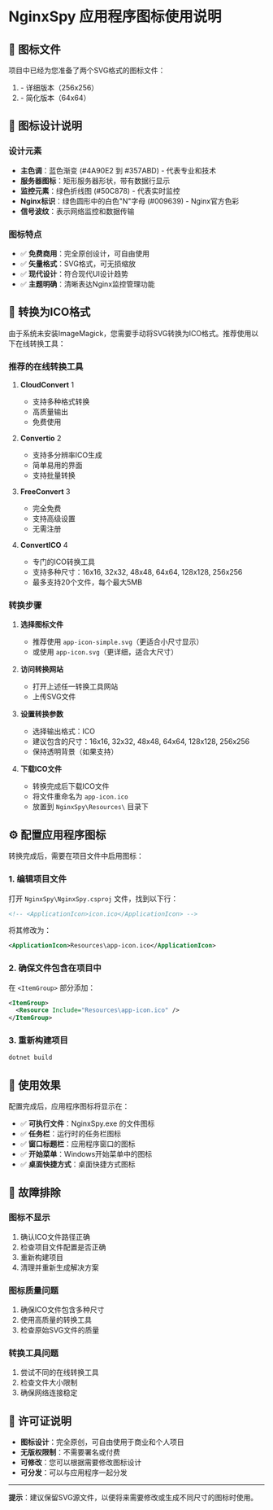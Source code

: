 # NginxSpy 应用程序图标使用说明

## 📱 图标文件

项目中已经为您准备了两个SVG格式的图标文件：

1. **<mcfile name="app-icon.svg" path="NginxSpy\Resources\app-icon.svg"></mcfile>** - 详细版本（256x256）
2. **<mcfile name="app-icon-simple.svg" path="NginxSpy\Resources\app-icon-simple.svg"></mcfile>** - 简化版本（64x64）

## 🎨 图标设计说明

### 设计元素
- **主色调**：蓝色渐变 (#4A90E2 到 #357ABD) - 代表专业和技术
- **服务器图标**：矩形服务器形状，带有数据行显示
- **监控元素**：绿色折线图 (#50C878) - 代表实时监控
- **Nginx标识**：绿色圆形中的白色"N"字母 (#009639) - Nginx官方色彩
- **信号波纹**：表示网络监控和数据传输

### 图标特点
- ✅ **免费商用**：完全原创设计，可自由使用
- ✅ **矢量格式**：SVG格式，可无损缩放
- ✅ **现代设计**：符合现代UI设计趋势
- ✅ **主题明确**：清晰表达Nginx监控管理功能

## 🔄 转换为ICO格式

由于系统未安装ImageMagick，您需要手动将SVG转换为ICO格式。推荐使用以下在线转换工具：

### 推荐的在线转换工具

1. **CloudConvert** <mcreference link="https://cloudconvert.com/svg-to-ico" index="1">1</mcreference>
   - 支持多种格式转换
   - 高质量输出
   - 免费使用

2. **Convertio** <mcreference link="https://convertio.co/svg-ico/" index="2">2</mcreference>
   - 支持多分辨率ICO生成
   - 简单易用的界面
   - 支持批量转换

3. **FreeConvert** <mcreference link="https://www.freeconvert.com/svg-to-ico" index="3">3</mcreference>
   - 完全免费
   - 支持高级设置
   - 无需注册

4. **ConvertICO** <mcreference link="https://convertico.com/svg-to-ico/" index="4">4</mcreference>
   - 专门的ICO转换工具
   - 支持多种尺寸：16x16, 32x32, 48x48, 64x64, 128x128, 256x256
   - 最多支持20个文件，每个最大5MB

### 转换步骤

1. **选择图标文件**
   - 推荐使用 `app-icon-simple.svg`（更适合小尺寸显示）
   - 或使用 `app-icon.svg`（更详细，适合大尺寸）

2. **访问转换网站**
   - 打开上述任一转换工具网站
   - 上传SVG文件

3. **设置转换参数**
   - 选择输出格式：ICO
   - 建议包含的尺寸：16x16, 32x32, 48x48, 64x64, 128x128, 256x256
   - 保持透明背景（如果支持）

4. **下载ICO文件**
   - 转换完成后下载ICO文件
   - 将文件重命名为 `app-icon.ico`
   - 放置到 `NginxSpy\Resources\` 目录下

## ⚙️ 配置应用程序图标

转换完成后，需要在项目文件中启用图标：

### 1. 编辑项目文件

打开 `NginxSpy\NginxSpy.csproj` 文件，找到以下行：

```xml
<!-- <ApplicationIcon>icon.ico</ApplicationIcon> -->
```

将其修改为：

```xml
<ApplicationIcon>Resources\app-icon.ico</ApplicationIcon>
```

### 2. 确保文件包含在项目中

在 `<ItemGroup>` 部分添加：

```xml
<ItemGroup>
  <Resource Include="Resources\app-icon.ico" />
</ItemGroup>
```

### 3. 重新构建项目

```bash
dotnet build
```

## 🎯 使用效果

配置完成后，应用程序图标将显示在：

- ✅ **可执行文件**：NginxSpy.exe 的文件图标
- ✅ **任务栏**：运行时的任务栏图标
- ✅ **窗口标题栏**：应用程序窗口的图标
- ✅ **开始菜单**：Windows开始菜单中的图标
- ✅ **桌面快捷方式**：桌面快捷方式图标

## 🔧 故障排除

### 图标不显示
1. 确认ICO文件路径正确
2. 检查项目文件配置是否正确
3. 重新构建项目
4. 清理并重新生成解决方案

### 图标质量问题
1. 确保ICO文件包含多种尺寸
2. 使用高质量的转换工具
3. 检查原始SVG文件的质量

### 转换工具问题
1. 尝试不同的在线转换工具
2. 检查文件大小限制
3. 确保网络连接稳定

## 📝 许可证说明

- **图标设计**：完全原创，可自由使用于商业和个人项目
- **无版权限制**：不需要署名或付费
- **可修改**：您可以根据需要修改图标设计
- **可分发**：可以与应用程序一起分发

---

**提示**：建议保留SVG源文件，以便将来需要修改或生成不同尺寸的图标时使用。